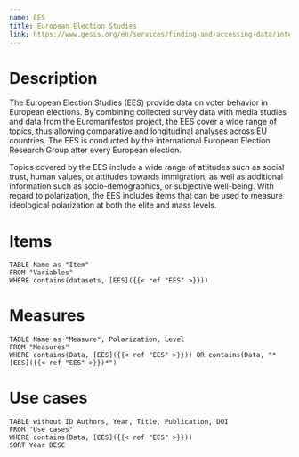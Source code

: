 ```yaml
---
name: EES
title: European Election Studies
link: https://www.gesis.org/en/services/finding-and-accessing-data/international-survey-programs/european-election-studies
---
```

# Description

The European Election Studies (EES) provide data on voter behavior in European elections. By combining collected survey data with media studies and data from the Euromanifestos project, the EES cover a wide range of topics, thus allowing comparative and longitudinal analyses across EU countries. The EES is conducted by the international European Election Research Group after every European election.

Topics covered by the EES include a wide range of attitudes such as social trust, human values, or attitudes towards immigration, as well as additional information such as socio-demographics, or subjective well-being. With regard to polarization, the EES includes items that can be used to measure ideological polarization at both the elite and mass levels.

# Items
```dataview
TABLE Name as "Item"
FROM "Variables"
WHERE contains(datasets, [EES]({{< ref "EES" >}}))
```
# Measures
```dataview
TABLE Name as "Measure", Polarization, Level
FROM "Measures"
WHERE contains(Data, [EES]({{< ref "EES" >}})) OR contains(Data, "*[EES]({{< ref "EES" >}})*")
```
# Use cases
```dataview
TABLE without ID Authors, Year, Title, Publication, DOI
FROM "Use cases"
WHERE contains(Data, [EES]({{< ref "EES" >}}))
SORT Year DESC
```